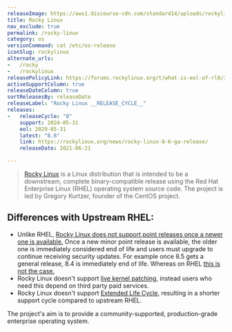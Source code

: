 ```yaml
---
releaseImage: https://aws1.discourse-cdn.com/standard14/uploads/rockylinux/original/2X/a/aa4ff9ead76ab2a0e52518e778a69cc666add4e9.png
title: Rocky Linux
nav_exclude: true
permalink: /rocky-linux
category: os
versionCommand: cat /etc/os-release
iconSlug: rockylinux
alternate_urls:
-   /rocky
-   /rockylinux
releasePolicyLink: https://forums.rockylinux.org/t/what-is-eol-of-rl8/3316/2
activeSupportColumn: true
releaseDateColumn: true
sortReleasesBy: releaseDate
releaseLabel: "Rocky Linux __RELEASE_CYCLE__"
releases:
-   releaseCycle: "8"
    support: 2024-05-31
    eol: 2029-05-31
    latest: "8.6"
    link: https://rockylinux.org/news/rocky-linux-8-6-ga-release/
    releaseDate: 2021-06-21

---
```


> [Rocky Linux](https://rockylinux.org/) is a Linux distribution that is intended to be a downstream, complete binary-compatible release using the Red Hat Enterprise Linux (RHEL) operating system source code. The project is led by Gregory Kurtzer, founder of the CentOS project.

## Differences with Upstream RHEL:

 - Unlike RHEL, [Rocky Linux does not support point releases once a newer one is available.](https://forums.rockylinux.org/t/what-is-eol-of-rl8/3316/10) Once a new minor point release is available, the older one is immediately considered end of life and users must upgrade to continue receiving security updates. For example once 8.5 gets a general release, 8.4 is immediately end of life. Whereas on RHEL [this is not the case.](https://access.redhat.com/articles/rhel-eus)
 - Rocky Linux doesn't support [live kernel patching](https://access.redhat.com/solutions/2206511), instead users who need this depend on third party paid services.
 - Rocky Linux doesn't support [Extended Life Cycle](https://www.redhat.com/en/resources/els-datasheet), resulting in a shorter support cycle compared to upstream RHEL.


The project's aim is to provide a community-supported, production-grade enterprise operating system.
